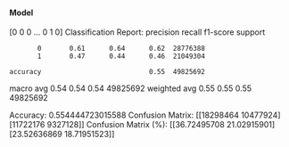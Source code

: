 #### Model
[0 0 0 ... 0 1 0]
Classification Report:
              precision    recall  f1-score   support

           0       0.61      0.64      0.62  28776388
           1       0.47      0.44      0.46  21049304

    accuracy                           0.55  49825692
   macro avg       0.54      0.54      0.54  49825692
weighted avg       0.55      0.55      0.55  49825692

Accuracy: 0.554444723015588
Confusion Matrix:
[[18298464 10477924]
 [11722176  9327128]]
Confusion Matrix (%):
[[36.72495708 21.02915901]
 [23.52636869 18.71951523]]

